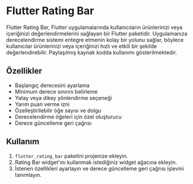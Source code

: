 # Flutter Rating Bar

Flutter Rating Bar, Flutter uygulamalarında kullanıcıların ürünlerinizi veya içeriğinizi değerlendirmelerini sağlayan bir Flutter paketidir. Uygulamanıza derecelendirme sistemi entegre etmenin kolay bir yolunu sağlar, böylece kullanıcılar ürünlerinizi veya içeriğinizi hızlı ve etkili bir şekilde değerlendirebilir. Paylaşılmış kaynak kodda kullanımı gösterilmektedir.

## Özellikler

- Başlangıç derecesini ayarlama
- Minimum derece sınırını belirleme
- Yatay veya dikey yönlendirme seçeneği
- Yarım puan verme izni
- Özelleştirilebilir öğe sayısı ve dolgu
- Derecelendirme öğeleri için özel oluşturucu
- Derece güncelleme geri çağrısı

## Kullanım

1. `flutter_rating_bar` paketini projenize ekleyin.
2. Rating Bar widget'ını kullanmak istediğiniz widget ağacına ekleyin.
3. İstenen özellikleri ayarlayın ve derece güncelleme geri çağrısı işlevini tanımlayın.
